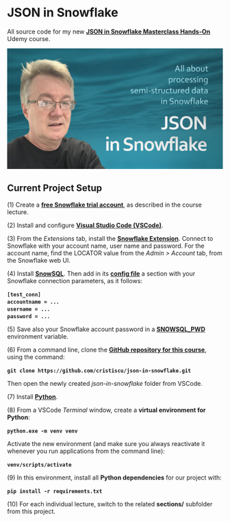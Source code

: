 # JSON in Snowflake

All source code for my new [**JSON in Snowflake Masterclass Hands-On**](https://www.udemy.com/course/json-in-snowflake/) Udemy course.

[![Promo Clip](.images/logo.png)](https://youtu.be/rmVGB6rt170)

## Current Project Setup

(1) Create a [**free Snowflake trial account**](https://signul.snowflake.com/), as described in the course lecture.  

(2) Install and configure [**Visual Studio Code (VSCode)**](https://code.visualstudio.com/).  

(3) From the *Extensions* tab, install the [**Snowflake Extension**](https://docs.snowflake.com/en/user-guide/vscode-ext). Connect to Snowflake with your account name, user name and password. For the account name, find the LOCATOR value from the *Admin > Account* tab, from the Snowflake web UI. 

(4) Install [**SnowSQL**](https://docs.snowflake.com/en/user-guide/snowsql-install-config). Then add in its [**config file**](https://docs.snowflake.com/en/user-guide/snowsql-config#about-the-snowsql-config-file) a section with your Snowflake connection parameters, as it follows:  

**`[test_conn]`**  
**`accountname = ...`**  
**`username = ...`**  
**`password = ...`**  

(5) Save also your Snowflake account password in a [**SNOWSQL_PWD**](https://docs.snowflake.com/en/user-guide/snowsql-start#specifying-passwords-when-connecting) environment variable.  

(6) From a command line, clone the [**GitHub repository for this course**](https://github.com/cristiscu/json-in-snowflake), using the command:  

**`git clone https://github.com/cristiscu/json-in-snowflake.git`**  

Then open the newly created *json-in-snowflake* folder from VSCode.

(7) Install [**Python**](https://www.python.org/downloads/).  

(8) From a VSCode *Terminal* window, create a **virtual environment for Python**:  

**`python.exe -m venv venv`**  

Activate the new environment (and make sure you always reactivate it whenever you run applications from the command line):  

**`venv/scripts/activate`**  

(9) In this environment, install all **Python dependencies** for our project with:  

**`pip install -r requirements.txt`**  

(10) For each individual lecture, switch to the related **sections/** subfolder from this project.  
